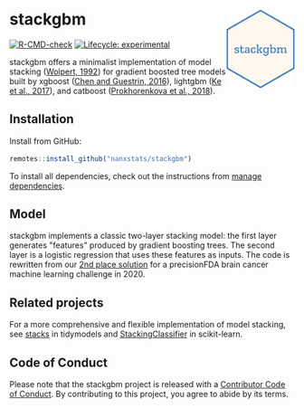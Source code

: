 # stackgbm <img src="man/figures/logo.png" align="right" width="120" />

<!-- badges: start -->
[![R-CMD-check](https://github.com/nanxstats/stackgbm/actions/workflows/R-CMD-check.yaml/badge.svg)](https://github.com/nanxstats/stackgbm/actions/workflows/R-CMD-check.yaml)
[![Lifecycle: experimental](https://img.shields.io/badge/lifecycle-experimental-orange.svg)](https://lifecycle.r-lib.org/articles/stages.html#experimental)
<!-- badges: end -->

stackgbm offers a minimalist implementation of model stacking
([Wolpert, 1992](https://doi.org/10.1016/S0893-6080(05)80023-1))
for gradient boosted tree models built by
xgboost ([Chen and Guestrin, 2016](https://doi.org/10.1145/2939672.2939785)),
lightgbm ([Ke et al., 2017](https://papers.nips.cc/paper/6907-lightgbm-a-highly-efficient-gradient-boosting-decision)),
and catboost ([Prokhorenkova et al., 2018](https://papers.nips.cc/paper/7898-catboost-unbiased-boosting-with-categorical-features)).

## Installation

Install from GitHub:

```r
remotes::install_github("nanxstats/stackgbm")
```

To install all dependencies, check out the instructions from
[manage dependencies](https://github.com/nanxstats/stackgbm/wiki/Manage-dependencies).

## Model

stackgbm implements a classic two-layer stacking model: the first layer
generates "features" produced by gradient boosting trees.
The second layer is a logistic regression that uses these features as inputs.
The code is rewritten from our
[2nd place solution](https://github.com/nanxstats/bcpm-msaenet) for a
precisionFDA brain cancer machine learning challenge in 2020.

## Related projects

For a more comprehensive and flexible implementation of model stacking, see
[stacks](https://stacks.tidymodels.org) in tidymodels
and [StackingClassifier](https://scikit-learn.org/stable/modules/generated/sklearn.ensemble.StackingClassifier.html)
in scikit-learn.

## Code of Conduct

Please note that the stackgbm project is released with a
[Contributor Code of Conduct](https://nanx.me/stackgbm/CODE_OF_CONDUCT.html).
By contributing to this project, you agree to abide by its terms.
